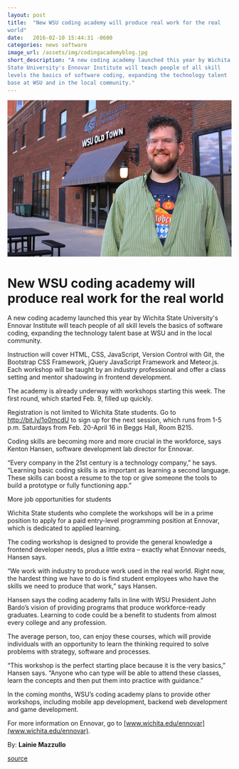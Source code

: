 ```yaml
---
layout: post
title:  "New WSU coding academy will produce real work for the real
world"
date:   2016-02-10 15:44:31 -0600
categories: news software
image_url: /assets/img/codingacademyblog.jpg
short_description: "A new coding academy launched this year by Wichita
State University's Ennovar Institute will teach people of all skill
levels the basics of software coding, expanding the technology talent
base at WSU and in the local community."
---
```

![](/assets/img/codingacademyblog.jpg)
# New WSU coding academy will produce real work for the real world

A new coding academy launched this year by Wichita State University's
Ennovar Institute will teach people of all skill levels the basics of
software coding, expanding the technology talent base at WSU and in the
local community.

Instruction will cover HTML, CSS, JavaScript, Version Control with Git,
the Bootstrap CSS Framework, jQuery JavaScript Framework and Meteor.js.
Each workshop will be taught by an industry professional and offer a
class setting and mentor shadowing in frontend development.

The academy is already underway with workshops starting this week. The
first round, which started Feb. 9, filled up quickly.

Registration is not limited to Wichita State students. Go to
http://bit.ly/1o0mcdU to sign up for the next session, which runs from
1-5 p.m. Saturdays from Feb. 20-April 16 in Beggs Hall, Room B215.

Coding skills are becoming more and more crucial in the workforce, says
Kenton Hansen, software development lab director for Ennovar.

“Every company in the 21st century is a technology company,” he says.
“Learning basic coding skills is as important as learning a second
language. These skills can boost a resume to the top or give someone the
tools to build a prototype or fully functioning app.”

More job opportunities for students

Wichita State students who complete the workshops will be in a prime
position to apply for a paid entry-level programming position at
Ennovar, which is dedicated to applied learning.

The coding workshop is designed to provide the general knowledge a
frontend developer needs, plus a little extra – exactly what Ennovar
needs, Hansen says.

“We work with industry to produce work used in the real world. Right
now, the hardest thing we have to do is find student employees who have
the skills we need to produce that work,” says Hansen.

Hansen says the coding academy falls in line with WSU President John
Bardo’s vision of providing programs that produce workforce-ready
graduates. Learning to code could be a benefit to students from almost
every college and any profession.

The average person, too, can enjoy these courses, which will provide
individuals with an opportunity to learn the thinking required to solve
problems with strategy, software and processes.

“This workshop is the perfect starting place because it is the very
basics,” Hansen says. “Anyone who can type will be able to attend these
classes, learn the concepts and then put them into practice with
guidance.”

In the coming months, WSU’s coding academy plans to provide other
workshops, including mobile app development, backend web development and
game development.

For more information on Ennovar, go to
[www.wichita.edu/ennovar](www.wichita.edu/ennovar).

By: **Lainie Mazzullo**

[source](http://www.wichita.edu/thisis/stories/story.asp?si=3111)
